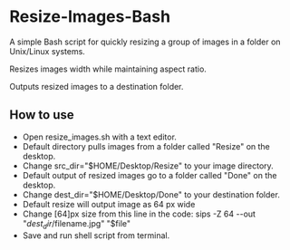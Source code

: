# Resize-Images-Bash
A simple Bash script for quickly resizing a group of images in a folder on Unix/Linux systems.

Resizes images width while maintaining aspect ratio. 

Outputs resized images to a destination folder.

## How to use
- Open resize_images.sh with a text editor.
- Default directory pulls images from a folder called "Resize" on the desktop.
- Change src_dir="$HOME/Desktop/Resize" to your image directory.
- Default output of resized images go to a folder called "Done" on the desktop.
- Change dest_dir="$HOME/Desktop/Done" to your destination folder.
- Default resize will output image as 64 px wide
- Change [64]px size from this line in the code: sips -Z 64 --out "$dest_dir/$filename.jpg" "$file"
- Save and run shell script from terminal.
